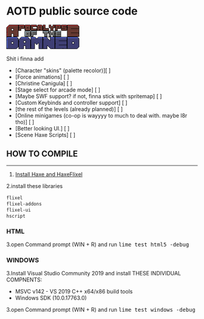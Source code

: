 
 # AOTD public source code

<img src="assets/sprites/logo3.png"/>

 Shit i finna add
 - [Character "skins" (palette recolor)][ ]
 - [Force animations] [ ]
 - [Christine Canigula] [ ]
 - [Stage select for arcade mode] [ ]
 - [Maybe SWF support? if not, finna stick with spritemap] [ ]
 - [Custom Keybinds and controller support] [ ]
 - [the rest of the levels (already planned)] [ ]
 - [Online minigames (co-op is wayyyy to much to deal with. maybe l8r tho)] [ ]
 - [Better looking UI.] [ ]
 - [Scene Haxe Scripts] [ ]

## HOW TO COMPILE
-------------------------------

1. <a href="https://haxeflixel.com/documentation/getting-started/">Install Haxe and HaxeFlixel</a>

2.install these libraries
```
flixel
flixel-addons
flixel-ui
hscript
```
### HTML
3.open Command prompt (WIN + R) and run <tt>lime test html5 -debug</tt>

### WINDOWS
3.Install Visual Studio Community 2019 and install THESE INDIVIDUAL COMPNENTS:

* MSVC v142 - VS 2019 C++ x64/x86 build tools
* Windows SDK (10.0.17763.0)

3.open Command prompt (WIN + R) and run <tt>lime test windows -debug</tt>

